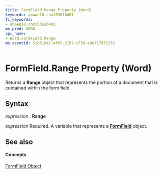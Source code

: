 ```yaml
---
title: FormField.Range Property (Word)
keywords: vbawd10.chm153616401
f1_keywords:
- vbawd10.chm153616401
ms.prod: WORD
api_name:
- Word.FormField.Range
ms.assetid: 51d61047-4f65-21b7-c73d-e9e717d32336
---
```



# FormField.Range Property (Word)

Returns a  **Range** object that represents the portion of a document that is contained within the form field.


## Syntax

 _expression_ . **Range**

 _expression_ Required. A variable that represents a **[FormField](formfield-object-word.md)** object.


## See also


#### Concepts


[FormField Object](formfield-object-word.md)

